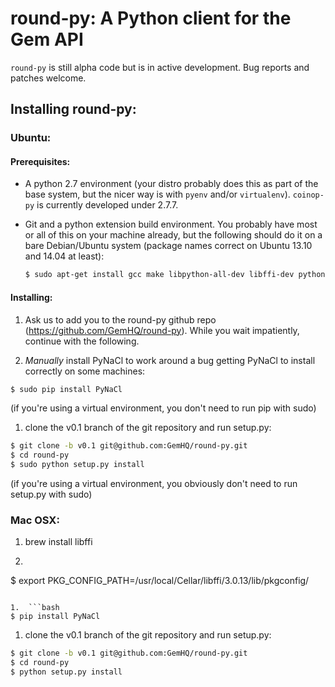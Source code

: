 # round-py: A Python client for the Gem API


`round-py` is still alpha code but is in active development. Bug reports and
patches welcome.


## Installing round-py:

### Ubuntu:

#### Prerequisites:

* A python 2.7 environment (your distro probably does this as part of the base system, but the nicer way is with `pyenv` and/or `virtualenv`). `coinop-py` is currently developed under 2.7.7.

* Git and a python extension build environment. You probably have most or all of this on your machine already, but the  following should do it on a bare Debian/Ubuntu system (package names correct on Ubuntu 13.10 and 14.04 at least):

  ```bash
  $ sudo apt-get install gcc make libpython-all-dev libffi-dev python-pip git
  ```

#### Installing:

1. Ask us to add you to the round-py github repo (https://github.com/GemHQ/round-py). While you wait impatiently, continue with the following.

1. *Manually* install PyNaCl to work around a bug getting PyNaCl to install correctly on some machines:

  ```bash
  $ sudo pip install PyNaCl
  ```

  (if you're using a virtual environment, you don't need to run pip
with sudo)

1. clone the v0.1 branch of the git repository and run setup.py:

  ```bash
  $ git clone -b v0.1 git@github.com:GemHQ/round-py.git
  $ cd round-py
  $ sudo python setup.py install
  ```

  (if you're using a virtual environment, you obviously don't need to run
setup.py with sudo)

### Mac OSX:
1.  brew install libffi

1.  ```bash
$ export PKG_CONFIG_PATH=/usr/local/Cellar/libffi/3.0.13/lib/pkgconfig/
```

1.  ```bash
$ pip install PyNaCl
```

1. clone the v0.1 branch of the git repository and run setup.py:

  ```bash
  $ git clone -b v0.1 git@github.com:GemHQ/round-py.git
  $ cd round-py
  $ python setup.py install
  ```
